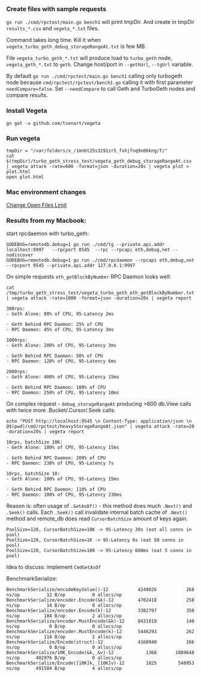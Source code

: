 
### Create files with sample requests
`go run ./cmd/rpctest/main.go bench1` will print tmpDir. 
And create in tmpDir `results_*.csv` and `vegeta_*.txt` files. 

Command takes long time. Kill it when `vegeta_turbo_geth_debug_storageRangeAt.txt` is few MB. 

File `vegeta_turbo_geth_*.txt` will produce load to `turbo_geth` node, `vegeta_geth_*.txt` to `geth`.
Change host/port in `--gethUrl`, `--tgUrl` variable. 

By default `go run ./cmd/rpctest/main.go bench1` calling only turbogeth node 
because `cmd/rpctest/rpctest/bench1.go` calling it with first parameter `needCompare=false`.
Set `--needCompare` to call Geth and TurboGeth nodes and compare results.   

### Install Vegeta
```
go get -u github.com/tsenart/vegeta
```

### Run vegeta
``` 
tmpDir = "/var/folders/x_/1mnbt25s3291zr5_fxhjfnq9n86kng/T/"
cat $(tmpDir)/turbo_geth_stress_test/vegeta_geth_debug_storageRangeAt.csv | vegeta attack -rate=600 -format=json -duration=20s | vegeta plot > plot.html
open plot.html
```

### Mac environment changes
[Change Open Files Limit](https://gist.github.com/tombigel/d503800a282fcadbee14b537735d202c)


### Results from my Macbook:
start rpcdaemon with turbo_geth: 
```
GODEBUG=remotedb.debug=1 go run ./cmd/tg --private.api.addr localhost:9997   --rpcport 8545  --rpc --rpcapi eth,debug,net --nodiscover
GODEBUG=remotedb.debug=1 go run ./cmd/rpcdaemon --rpcapi eth,debug,net --rpcport 9545 --private.api.addr 127.0.0.1:9997
```

On simple requests `eth_getBlockByNumber` RPC Daemon looks well:  
```
cat /tmp/turbo_geth_stress_test/vegeta_turbo_geth_eth_getBlockByNumber.txt | vegeta attack -rate=1000 -format=json -duration=20s | vegeta report

300rps: 
- Geth Alone: 80% of CPU, 95-Latency 2ms

- Geth Behind RPC Daemon: 25% of CPU
- RPC Daemon: 45% of CPU, 95-Latency 3ms

1000rps: 
- Geth Alone: 200% of CPU, 95-Latency 3ms

- Geth Behind RPC Daemon: 50% of CPU
- RPC Daemon: 120% of CPU, 95-Latency 6ms

2000rps: 
- Geth Alone: 400% of CPU, 95-Latency 15ms

- Geth Behind RPC Daemon: 100% of CPU
- RPC Daemon: 250% of CPU, 95-Latency 10ms

```

On complex request - `debug_storageRangeAt` producing >600 db.View calls with twice more .Bucket/.Cursor/.Seek calls:
```
echo "POST http://localhost:9545 \n Content-Type: application/json \n @$(pwd)/cmd/rpctest/heavyStorageRangeAt.json" | vegeta attack -rate=20 -duration=20s | vegeta report

10rps, batchSize 10K:
- Geth Alone: 100% of CPU, 95-Latency 15ms 

- Geth Behind RPC Daemon: 200% of CPU
- RPC Daemon: 230% of CPU, 95-Latency 7s

10rps, batchSize 10:
- Geth Alone: 100% of CPU, 95-Latency 15ms 

- Geth Behind RPC Daemon: 110% of CPU
- RPC Daemon: 100% of CPU, 95-Latency 230ms
```

Reason is: often usage of `.GetAsOf()` - this method does much `.Next()` and `.Seek()` calls. 
Each `.Seek()` call invalidate internal batch cache of `.Next()` method and remote_db does read `CursorBatchSize` amount of keys again.

```
PoolSize=128, CursorBatchSize=10K -> 95-Latency 30s (eat all conns in pool)
PoolSize=128, CursorBatchSize=1K -> 95-Latency 6s (eat 50 conns in pool)
PoolSize=128, CursorBatchSize=100 -> 95-Latency 600ms (eat 5 conns in pool)
```

Idea to discuss: implement `CmdGetAsOf`  

BenchmarkSerialize: 
```
BenchmarkSerialize/encodeKeyValue()-12         	 4249026	       268 ns/op	      12 B/op	       0 allocs/op
BenchmarkSerialize/encoder.Encode(&k)-12       	 4702418	       258 ns/op	      14 B/op	       0 allocs/op
BenchmarkSerialize/encoder.Encode(k)-12        	 3382797	       350 ns/op	     104 B/op	       2 allocs/op
BenchmarkSerialize/encoder.MustEncode(&k)-12   	 8431810	       140 ns/op	       0 B/op	       0 allocs/op
BenchmarkSerialize/encoder.MustEncode(k)-12    	 5446293	       262 ns/op	     114 B/op	       2 allocs/op
BenchmarkSerialize/Encode(struct)-12           	 4160940	       266 ns/op	       0 B/op	       0 allocs/op
BenchmarkSerialize/10K_Encode(&k,_&v)-12       	    1368	   1089648 ns/op	  402976 B/op	       0 allocs/op
BenchmarkSerialize/Encode([10K]k,_[10K]v)-12   	    1825	    548953 ns/op	  491584 B/op	       4 allocs/op
```


